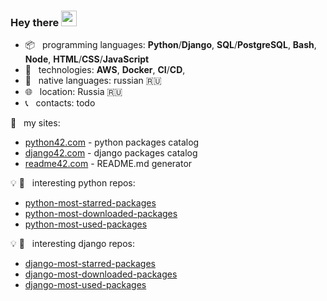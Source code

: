 ### Hey there <img src="https://media.giphy.com/media/hvRJCLFzcasrR4ia7z/giphy.gif" width="25px">

+   :package: &nbsp; programming languages: **Python**/**Django**, **SQL**/**PostgreSQL**, **Bash**, **Node**, **HTML**/**CSS**/**JavaScript**
+   :wrench:  &nbsp; technologies:  **AWS**, **Docker**, **CI**/**CD**, 
+   :speech_balloon: &nbsp; native languages: russian :ru:
+   :globe_with_meridians: &nbsp; location: Russia :ru:
+   :telephone_receiver: &nbsp; contacts: todo


:link: &nbsp; my sites:
+   <a href="https://python42.com" target="_blank">python42.com</a> - python packages catalog
+   <a href="https://django42.com" target="_blank">django42.com</a> - django packages catalog
+   <a href="https://readme42.com" target="_blank">readme42.com</a> - README.md generator

:bulb: :snake: &nbsp; interesting python repos:

+   [python-most-starred-packages](https://github.com/andrewp-as-is/python-most-starred-packages)
+   [python-most-downloaded-packages](https://github.com/andrewp-as-is/python-most-downloaded-packages)
+   [python-most-used-packages](https://github.com/andrewp-as-is/python-most-used-packages)


:bulb: :snake: &nbsp; interesting django repos:

+   [django-most-starred-packages](https://github.com/andrewp-as-is/django-most-starred-packages)
+   [django-most-downloaded-packages](https://github.com/andrewp-as-is/django-most-downloaded-packages)
+   [django-most-used-packages](https://github.com/andrewp-as-is/django-most-used-packages)
